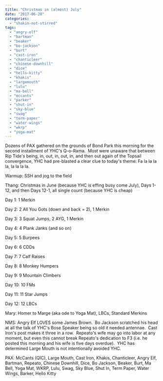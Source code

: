 ```yaml
---
title: "Christmas in (almost) July"
date: "2017-06-28"
categories: 
  - "shakin-not-stirred"
tags: 
  - "angry-elf"
  - "bartman"
  - "beaker"
  - "bo-jackson"
  - "burt"
  - "cast-iron"
  - "chanticleer"
  - "chinese-downhill"
  - "dice"
  - "hello-kitty"
  - "khakis"
  - "largemouth"
  - "lulu"
  - "ma-bell"
  - "mccants"
  - "parker"
  - "shut-in"
  - "sky-blue"
  - "swag"
  - "term-paper"
  - "water-wings"
  - "wkrp"
  - "yoga-mat"
---
```


Dozens of PAX gathered on the grounds of Bond Park this morning for the second installment of YHC's Q-o-Rama.  Most were unaware that between Rip Tide's being, in, out, in, out, in, and then out again of the Topsail convergence, YHC had pre-blasted a clear clue to today's theme: Fa la la la la, la la la la.

Warmup: SSH and jog to the field

Thang: Christmas in June (because YHC is effing busy come July), Days 1-12, and then Days 12-1, all single count (because YHC is cheap)

Day 1: 1 Merkin

Day 2: 2 All You Gots (down and back = 2), 1 Merkin

Day 3: 3 Squat Jumps, 2 AYG, 1 Merkin

Day 4: 4 Plank Janks (and so on)

Day 5: 5 Burpees

Day 6: 6 CDDs

Day 7: 7 Calf Raises

Day 8: 8 Monkey Humpers

Day 9: 9 Mountain Climbers

Day 10: 10 FMs

Day 11: 11 Star Jumps

Day 12: 12 LBCs

Mary: Homer to Marge (aka ode to Yoga Mat), LBCs, Standard Merkins

NMS: Angry Elf LOVES some James Brown.  Bo Jackson scratched his head at all the talk of YHC's Bose Speaker being so old it needed antennae.  Cast Iron's post makes it three in a row.  Repeato's wife may go into labor at any moment, but even this cannot break Repeato's dedication to F3 (i.e. he posted this morning and his wife is five days overdue).  YHC has determined Large Mouth is not intentionally avoided YHC.

PAX: McCants (QIC), Large Mouth, Cast Iron, Khakis, Chanticleer, Angry Elf, Bartman, Repeato, Chinese Downhill, Dice, Bo Jackson, Beaker, Burt, Ma Bell, Yoga Mat, WKRP, Lulu, Swag, Sky Blue, Shut In, Term Paper, Water Wings, Barker, Hello Kitty
